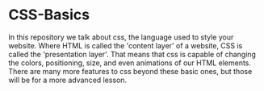 # CSS-Basics
In this repository we talk about css, the language used to style your website. Where HTML is called the 'content layer' of a website, CSS is called the 'presentation layer'. 
That means that css is capable of changing the colors, positioning, size, and even animations of our HTML elements. There are many more features to css beyond these basic ones, but those will be for a more advanced lesson.
